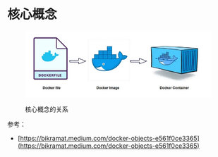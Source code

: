 # 核心概念

<figure><img src="../../.gitbook/assets/image (5).png" alt=""><figcaption><p>核心概念的关系</p></figcaption></figure>



参考：

* [https://bikramat.medium.com/docker-objects-e561f0ce3365](https://bikramat.medium.com/docker-objects-e561f0ce3365)
